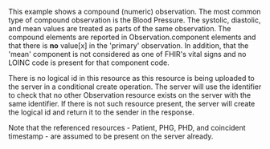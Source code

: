 This example shows a compound (numeric) observation. The most common type of compound observation is the Blood Pressure. The systolic, diastolic, and mean values are treated as parts of the same observation. The compound elements are reported in Observation.component elements and that there is **no** value[x] in the 'primary' observation. In addition, that the 'mean' component is not considered as one of FHIR's vital signs and no LOINC code is present for that component code.

There is no logical id in this resource as this resource is being uploaded to the server in a conditional create operation. The server will use the identifier to check that no other Observation resource exists on the server with the same identifier. If there is not such resource present, the server will create the logical id and return it to the sender in the response. 

Note that the referenced resources - Patient, PHG, PHD, and coincident timestamp - are assumed to be present on the server already.